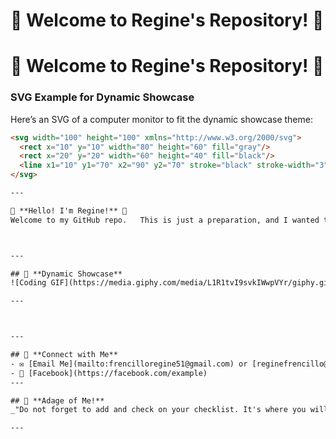 

# 🌟 Welcome to Regine's Repository! 🌟

# 🌟 Welcome to Regine's Repository! 🌟

### SVG Example for Dynamic Showcase

Here’s an SVG of a computer monitor to fit the dynamic showcase theme:

```html
<svg width="100" height="100" xmlns="http://www.w3.org/2000/svg">
  <rect x="10" y="10" width="80" height="60" fill="gray"/>
  <rect x="20" y="20" width="60" height="40" fill="black"/>
  <line x1="10" y1="70" x2="90" y2="70" stroke="black" stroke-width="3"/>
</svg>

---

🎉 **Hello! I'm Regine!** 🎉  
Welcome to my GitHub repo.   This is just a preparation, and I wanted to create a website that will be useful, but i don't know the content and subject to focus on. Maybe I could y=just put whatever in my head, and perseverance could do. so bare with me.



---

## 🎥 **Dynamic Showcase**
![Coding GIF](https://media.giphy.com/media/L1R1tvI9svkIWwpVYr/giphy.gif)

---



---

## 🎨 **Connect with Me**
- ✉️ [Email Me](mailto:frencilloregine51@gmail.com) or [reginefrencillo@sorsu.edu.ph](mailto:reginefrencillo@sorsu.edu.ph)
- 💬 [Facebook](https://facebook.com/example)
---

## 🎉 **Adage of Me!**
_"Do not forget to add and check on your checklist. It's where you will realize your succes and growth, as well as to see through to yourself and own happiness."_ – Reg;ne

---

